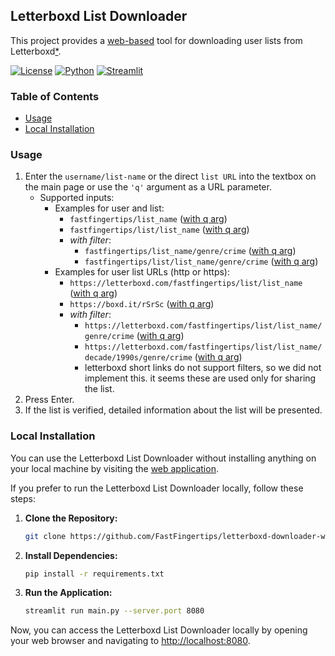 ## Letterboxd List Downloader

This project provides a [web-based](https://letterboxd-downloader.streamlit.app/) tool for downloading user lists from Letterboxd[*](https://letterboxd.com/about).

[![License](https://img.shields.io/badge/License-MIT-blue.svg)](https://opensource.org/licenses/MIT) [![Python](https://img.shields.io/badge/Python-3.11.4-blue)](https://www.python.org) [![Streamlit](https://img.shields.io/badge/Streamlit-1.30.0-green)](https://streamlit.io)

### Table of Contents

- [Usage](#usage)
- [Local Installation](#local-installation)

### Usage

1. Enter the `username/list-name` or the direct `list URL` into the textbox on the main page or use the `'q'` argument as a URL parameter.
   - Supported inputs:
     - Examples for user and list:
       - `fastfingertips/list_name` ([with q arg](https://letterboxd-downloader.streamlit.app/?q=fastfingertips/list_name))
       - `fastfingertips/list/list_name` ([with q arg](https://letterboxd-downloader.streamlit.app/?q=fastfingertips/list/list_name))
       - _with filter_:
         - `fastfingertips/list_name/genre/crime` ([with q arg](https://letterboxd-downloader.streamlit.app/?q=fastfingertips/list_name/genre/crime))
         - `fastfingertips/list/list_name/genre/crime` ([with q arg](https://letterboxd-downloader.streamlit.app/?q=fastfingertips/list/list_name/genre/crime))
     - Examples for user list URLs (http or https):
       - `https://letterboxd.com/fastfingertips/list/list_name` ([with q arg](https://letterboxd-downloader.streamlit.app/?q=https://letterboxd.com/fastfingertips/list/list_name))
       - `https://boxd.it/rSrSc` ([with q arg](https://letterboxd-downloader.streamlit.app/?q=https://boxd.it/rSrSc))
       - _with filter_:
         - `https://letterboxd.com/fastfingertips/list/list_name/genre/crime` ([with q arg](https://letterboxd-downloader.streamlit.app/?q=https://letterboxd.com/fastfingertips/list/list_name/genre/crime))
         - `https://letterboxd.com/fastfingertips/list/list_name/decade/1990s/genre/crime` ([with q arg](https://letterboxd-downloader.streamlit.app/?q=https://letterboxd.com/fastfingertips/list/list_name/decade/1990s/genre/crime))
         - letterboxd short links do not support filters, so we did not implement this. it seems these are used only for sharing the list.
0. Press Enter.
0. If the list is verified, detailed information about the list will be presented.

### Local Installation
You can use the Letterboxd List Downloader without installing anything on your local machine by visiting the [web application](https://letterboxd-downloader.streamlit.app/).

If you prefer to run the Letterboxd List Downloader locally, follow these steps:

1. **Clone the Repository:**
    ```bash
    git clone https://github.com/FastFingertips/letterboxd-downloader-web.git
    ```

2. **Install Dependencies:**
    ```bash
    pip install -r requirements.txt
    ```

3. **Run the Application:**
    ```bash
    streamlit run main.py --server.port 8080
    ```

Now, you can access the Letterboxd List Downloader locally by opening your web browser and navigating to [http://localhost:8080](http://localhost:8080).